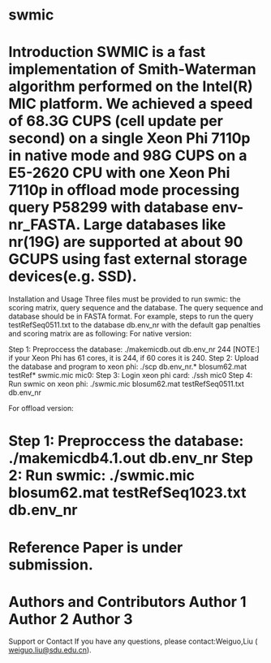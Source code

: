 swmic
======
Introduction
SWMIC is a fast implementation of Smith-Waterman algorithm performed on the Intel(R) MIC platform. We achieved a speed of 68.3G CUPS (cell update per second) on a single Xeon Phi 7110p in native mode and 98G CUPS on a E5-2620 CPU with one Xeon Phi 7110p in offload mode processing query P58299 with database env-nr_FASTA. Large databases like nr(19G) are supported at about 90 GCUPS using fast external storage devices(e.g. SSD).
=====
Installation and Usage
Three files must be provided to run swmic: the scoring matrix, query sequence and the database. The query sequence and database should be in FASTA format. 
For example, steps to run the query testRefSeq0511.txt to the database db.env_nr with the default gap penalties and scoring matrix are as following: 
For native version:

Step 1: Preproccess the database: 
./makemicdb.out db.env_nr 244 
[NOTE:] if your Xeon Phi has 61 cores, it is 244, if 60 cores it is 240. 
Step 2: Upload the database and program to xeon phi: 
./scp db.env_nr.* blosum62.mat testRef* swmic.mic mic0: 
Step 3: Login xeon phi card: 
./ssh mic0 
Step 4: Run swmic on xeon phi: 
./swmic.mic blosum62.mat testRefSeq0511.txt db.env_nr 

For offload version:

Step 1: Preproccess the database: 
./makemicdb4.1.out db.env_nr 
Step 2: Run swmic: 
./swmic.mic blosum62.mat testRefSeq1023.txt db.env_nr
=====
Reference
Paper is under submission.
=====
Authors and Contributors
Author 1
Author 2
Author 3
=====
Support or Contact
If you have any questions, please contact:Weiguo,Liu ( weiguo.liu@sdu.edu.cn).

